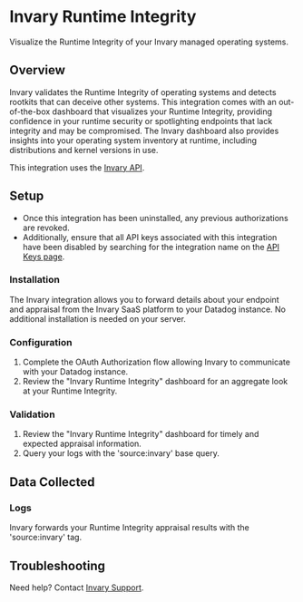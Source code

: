 # Invary Runtime Integrity

Visualize the Runtime Integrity of your Invary managed operating systems.

## Overview

Invary validates the Runtime Integrity of operating systems and detects rootkits that can deceive other systems. This integration comes with an out-of-the-box dashboard that visualizes your Runtime Integrity, providing confidence in your runtime security or spotlighting endpoints that lack integrity and may be compromised. The Invary dashboard also provides insights into your operating system inventory at runtime, including distributions and kernel versions in use. 


This integration uses the [Invary API][1].

## Setup

- Once this integration has been uninstalled, any previous authorizations are revoked. 
- Additionally, ensure that all API keys associated with this integration have been disabled by searching for the integration name on the [API Keys page][3].

### Installation

The Invary integration allows you to forward details about your endpoint and appraisal from the Invary SaaS platform to your Datadog instance. No additional installation is needed on your server.

### Configuration

1. Complete the OAuth Authorization flow allowing Invary to communicate with your Datadog instance.
2. Review the "Invary Runtime Integrity" dashboard for an aggregate look at your Runtime Integrity.

### Validation

1. Review the "Invary Runtime Integrity" dashboard for timely and expected appraisal information.
2. Query your logs with the 'source:invary' base query.

## Data Collected

### Logs

Invary forwards your Runtime Integrity appraisal results with the 'source:invary' tag. 

## Troubleshooting

Need help? Contact [Invary Support][2].

[1]: https://developers.invary.com/
[2]: mailto:support@invary.com
[3]: https://app.datadoghq.com/organization-settings/api-keys

